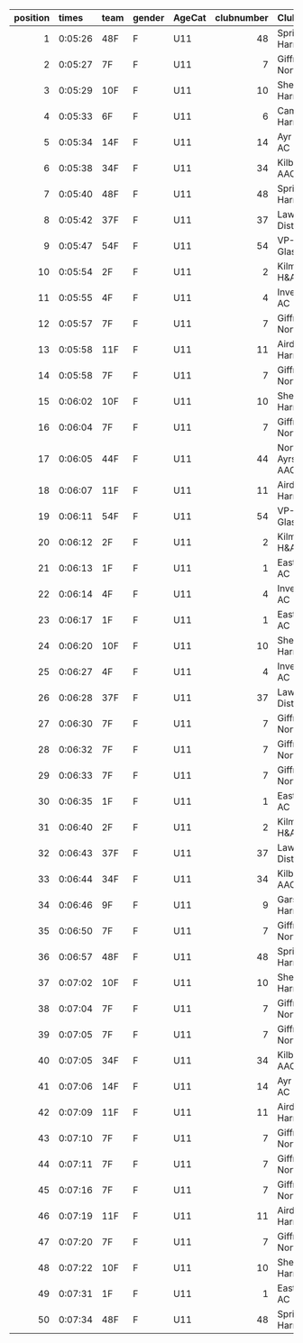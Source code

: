 |   position | times   | team   | gender   | AgeCat   |   clubnumber | Club name            | Website                               |
|-----------:|:--------|:-------|:---------|:---------|-------------:|:---------------------|:--------------------------------------|
|          1 | 0:05:26 | 48F    | F        | U11      |           48 | Springburn Harriers  | https://www.springburnharriers.co.uk/ |
|          2 | 0:05:27 | 7F     | F        | U11      |            7 | Giffnock North AC    | https://www.giffnocknorth.co.uk/      |
|          3 | 0:05:29 | 10F    | F        | U11      |           10 | Shettleston Harriers | http://shettlestonharriers.org.uk/    |
|          4 | 0:05:33 | 6F     | F        | U11      |            6 | Cambuslang Harriers  | https://cambuslangharriers.org/       |
|          5 | 0:05:34 | 14F    | F        | U11      |           14 | Ayr Seaforth AC      | https://www.ayrseaforth.co.uk/        |
|          6 | 0:05:38 | 34F    | F        | U11      |           34 | Kilbarchan AAC       | https://kilbarchanaac.org.uk/         |
|          7 | 0:05:40 | 48F    | F        | U11      |           48 | Springburn Harriers  | https://www.springburnharriers.co.uk/ |
|          8 | 0:05:42 | 37F    | F        | U11      |           37 | Law & District AAC   | http://www.lawaac.co.uk/              |
|          9 | 0:05:47 | 54F    | F        | U11      |           54 | VP-Glasgow           | https://www.vp-glasgow.com            |
|         10 | 0:05:54 | 2F     | F        | U11      |            2 | Kilmarnock H&AC      | http://www.kilmarnockharriers.com/    |
|         11 | 0:05:55 | 4F     | F        | U11      |            4 | Inverclyde AC        | https://www.inverclydeac.org/         |
|         12 | 0:05:57 | 7F     | F        | U11      |            7 | Giffnock North AC    | https://www.giffnocknorth.co.uk/      |
|         13 | 0:05:58 | 11F    | F        | U11      |           11 | Airdrie Harriers     | http://airdrieharriers.org/           |
|         14 | 0:05:58 | 7F     | F        | U11      |            7 | Giffnock North AC    | https://www.giffnocknorth.co.uk/      |
|         15 | 0:06:02 | 10F    | F        | U11      |           10 | Shettleston Harriers | http://shettlestonharriers.org.uk/    |
|         16 | 0:06:04 | 7F     | F        | U11      |            7 | Giffnock North AC    | https://www.giffnocknorth.co.uk/      |
|         17 | 0:06:05 | 44F    | F        | U11      |           44 | North Ayrshire AAC   | https://naathletics.co.uk/            |
|         18 | 0:06:07 | 11F    | F        | U11      |           11 | Airdrie Harriers     | http://airdrieharriers.org/           |
|         19 | 0:06:11 | 54F    | F        | U11      |           54 | VP-Glasgow           | https://www.vp-glasgow.com            |
|         20 | 0:06:12 | 2F     | F        | U11      |            2 | Kilmarnock H&AC      | http://www.kilmarnockharriers.com/    |
|         21 | 0:06:13 | 1F     | F        | U11      |            1 | East Kilbride AC     | http://www.ekac.org.uk/               |
|         22 | 0:06:14 | 4F     | F        | U11      |            4 | Inverclyde AC        | https://www.inverclydeac.org/         |
|         23 | 0:06:17 | 1F     | F        | U11      |            1 | East Kilbride AC     | http://www.ekac.org.uk/               |
|         24 | 0:06:20 | 10F    | F        | U11      |           10 | Shettleston Harriers | http://shettlestonharriers.org.uk/    |
|         25 | 0:06:27 | 4F     | F        | U11      |            4 | Inverclyde AC        | https://www.inverclydeac.org/         |
|         26 | 0:06:28 | 37F    | F        | U11      |           37 | Law & District AAC   | http://www.lawaac.co.uk/              |
|         27 | 0:06:30 | 7F     | F        | U11      |            7 | Giffnock North AC    | https://www.giffnocknorth.co.uk/      |
|         28 | 0:06:32 | 7F     | F        | U11      |            7 | Giffnock North AC    | https://www.giffnocknorth.co.uk/      |
|         29 | 0:06:33 | 7F     | F        | U11      |            7 | Giffnock North AC    | https://www.giffnocknorth.co.uk/      |
|         30 | 0:06:35 | 1F     | F        | U11      |            1 | East Kilbride AC     | http://www.ekac.org.uk/               |
|         31 | 0:06:40 | 2F     | F        | U11      |            2 | Kilmarnock H&AC      | http://www.kilmarnockharriers.com/    |
|         32 | 0:06:43 | 37F    | F        | U11      |           37 | Law & District AAC   | http://www.lawaac.co.uk/              |
|         33 | 0:06:44 | 34F    | F        | U11      |           34 | Kilbarchan AAC       | https://kilbarchanaac.org.uk/         |
|         34 | 0:06:46 | 9F     | F        | U11      |            9 | Garscube Harriers    | https://www.garscubeharriers.org.uk/  |
|         35 | 0:06:50 | 7F     | F        | U11      |            7 | Giffnock North AC    | https://www.giffnocknorth.co.uk/      |
|         36 | 0:06:57 | 48F    | F        | U11      |           48 | Springburn Harriers  | https://www.springburnharriers.co.uk/ |
|         37 | 0:07:02 | 10F    | F        | U11      |           10 | Shettleston Harriers | http://shettlestonharriers.org.uk/    |
|         38 | 0:07:04 | 7F     | F        | U11      |            7 | Giffnock North AC    | https://www.giffnocknorth.co.uk/      |
|         39 | 0:07:05 | 7F     | F        | U11      |            7 | Giffnock North AC    | https://www.giffnocknorth.co.uk/      |
|         40 | 0:07:05 | 34F    | F        | U11      |           34 | Kilbarchan AAC       | https://kilbarchanaac.org.uk/         |
|         41 | 0:07:06 | 14F    | F        | U11      |           14 | Ayr Seaforth AC      | https://www.ayrseaforth.co.uk/        |
|         42 | 0:07:09 | 11F    | F        | U11      |           11 | Airdrie Harriers     | http://airdrieharriers.org/           |
|         43 | 0:07:10 | 7F     | F        | U11      |            7 | Giffnock North AC    | https://www.giffnocknorth.co.uk/      |
|         44 | 0:07:11 | 7F     | F        | U11      |            7 | Giffnock North AC    | https://www.giffnocknorth.co.uk/      |
|         45 | 0:07:16 | 7F     | F        | U11      |            7 | Giffnock North AC    | https://www.giffnocknorth.co.uk/      |
|         46 | 0:07:19 | 11F    | F        | U11      |           11 | Airdrie Harriers     | http://airdrieharriers.org/           |
|         47 | 0:07:20 | 7F     | F        | U11      |            7 | Giffnock North AC    | https://www.giffnocknorth.co.uk/      |
|         48 | 0:07:22 | 10F    | F        | U11      |           10 | Shettleston Harriers | http://shettlestonharriers.org.uk/    |
|         49 | 0:07:31 | 1F     | F        | U11      |            1 | East Kilbride AC     | http://www.ekac.org.uk/               |
|         50 | 0:07:34 | 48F    | F        | U11      |           48 | Springburn Harriers  | https://www.springburnharriers.co.uk/ |